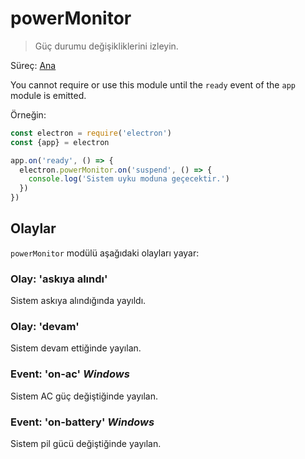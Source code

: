 # powerMonitor

> Güç durumu değişikliklerini izleyin.

Süreç: [Ana](../glossary.md#main-process)

You cannot require or use this module until the `ready` event of the `app` module is emitted.

Örneğin:

```javascript
const electron = require('electron')
const {app} = electron

app.on('ready', () => {
  electron.powerMonitor.on('suspend', () => {
    console.log('Sistem uyku moduna geçecektir.')
  })
})
```

## Olaylar

`powerMonitor` modülü aşağıdaki olayları yayar:

### Olay: 'askıya alındı'

Sistem askıya alındığında yayıldı.

### Olay: 'devam'

Sistem devam ettiğinde yayılan.

### Event: 'on-ac' *Windows*

Sistem AC güç değiştiğinde yayılan.

### Event: 'on-battery' *Windows*

Sistem pil gücü değiştiğinde yayılan.